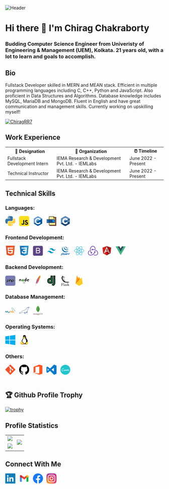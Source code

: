 ![Header](https://raw.githubusercontent.com/halfrost/halfrost/master/icons/header_.png)
# Hi there 👋 I'm Chirag Chakraborty
### Budding Computer Science Engineer from Univeristy of Engineering & Management (UEM), Kolkata. 21 years old, with a lot to learn and goals to accomplish.

## Bio

Fullstack Developer skilled in MERN and MEAN stack. Efficient in multiple programming languages including C, C++, Python and JavaScript. Also proficient in Data Structures and Algorithms. Database knowledge includes MySQL, MariaDB and MongoDB. Fluent in English and have great communication and management skills. Currently working on upskilling myself!

<p align="left"> <a href="https://twitter.com/ChiragRR7" target="_blank"><img src="https://img.shields.io/twitter/follow/ChiragRR7?logo=twitter&style=for-the-badge" alt="ChiragRR7" /></a> </p>

<table style="width: 100%; border: none;">
  <h2> Work Experience </h2>
  <tr>
    <th> 💼 Designation </th>
    <th> 🏢 Organization </th>
    <th> ⏰ Timeline </th>
  </tr>
  <tr>
    <td> Fullstack Development Intern </td>
    <td> IEMA Research & Development Pvt. Ltd. - IEMLabs </td>
    <td> June 2022 - Present </td>
  </tr>
  <tr>
    <td> Technical Instructor </td>
    <td> IEMA Research & Development Pvt. Ltd. - IEMLabs </td>
    <td> June 2022 - Present </td>
  </tr>
</table>

## Technical Skills

### Languages:

<div>
    <img src="img/python.png">&nbsp;&nbsp;
    <img src="img/javascript.png">&nbsp;&nbsp;
    <img src="img/c.png">&nbsp;&nbsp;
    <img src="img/sql.png">&nbsp;&nbsp;
    <img src="img/cpp.png">&nbsp;&nbsp;
</div>

### Frontend Development:

<div>
    <img src="img/html.png">&nbsp;&nbsp;
    <img src="img/css3.png">&nbsp;&nbsp;
    <img src="img/bootstrap.png">&nbsp;&nbsp;
    <img src="img/tailwind.png">&nbsp;&nbsp;
    <img src="img/jquery.png">&nbsp;&nbsp;
    <img src="img/react.png">&nbsp;&nbsp;
    <img src="img/redux.png">&nbsp;&nbsp;
    <img src="img/angularjs.png">&nbsp;&nbsp;
    <img src="img/vue.png">&nbsp;&nbsp;
</div>

### Backend Development:

<div>
    <img src="img/php.png">&nbsp;&nbsp;
    <img src="img/nodejs.png">&nbsp;&nbsp;
    <img src="img/apache.png">&nbsp;&nbsp;
    <img src="img/django.png">&nbsp;&nbsp;
    <img src="img/flask.png">&nbsp;&nbsp;
    <img src="img/firebase.png">&nbsp;&nbsp;
</div>

### Database Management:

<div>
    <img src="img/mysql.png">&nbsp;&nbsp;
    <img src="img/mariadb.png">&nbsp;&nbsp;
    <img src="img/mongodb.png">&nbsp;&nbsp;
</div>

### Operating Systems:

<div>
    <img src="img/windows.png">&nbsp;&nbsp;
    <img src="img/linux.png">&nbsp;&nbsp;
</div>

### Others:

<div>
    <img src="img/git.png">&nbsp;&nbsp;
    <img src="img/github.png">&nbsp;&nbsp;
    <img src="img/office.png">&nbsp;&nbsp;
    <img src="img/vscode.png">&nbsp;&nbsp;
    <img src="img/canva.png">&nbsp;&nbsp;
</div>

<br>

## 🏆 Github Profile Trophy

[![trophy](https://github-profile-trophy.vercel.app/?username=noobchirag69&theme=monokai&margin-w=15&no-bg=true&rank=-B,-?,-C)](https://github.com/ryo-ma/github-profile-trophy)

## Profile Statistics

<table>
  <tr>
    <td>
      <img src="https://github-readme-stats.vercel.app/api/?username=noobchirag69&count_private=true&theme=merko&show_icons=true">
    </td>
    <td rowspan="2">
      <img src="https://github-readme-stats.vercel.app/api/top-langs/?username=noobchirag69&theme=merko&langs_count=8">
    </td>
  </tr>
  <tr>
    <td>
      <img src="https://github-readme-streak-stats.herokuapp.com/?user=noobchirag69&theme=merko">
    </td>
  </tr>
</table>

## Connect With Me

<p align="left">
<a href="https://www.linkedin.com/in/chirag-chakraborty/"><img src="img/linkedin.png"></a>&nbsp;&nbsp;
<a href="mailto:chiragchakraborty48@gmail.com"><img src="img/gmail.png"></a>&nbsp;&nbsp;
<a href="https://www.facebook.com/chirag2k/"><img src="img/facebook.png"></a>&nbsp;&nbsp;
<a href="https://www.instagram.com/chivalrous_chirag/"><img src="img/instagram.png"></a>&nbsp;&nbsp;
</p>
